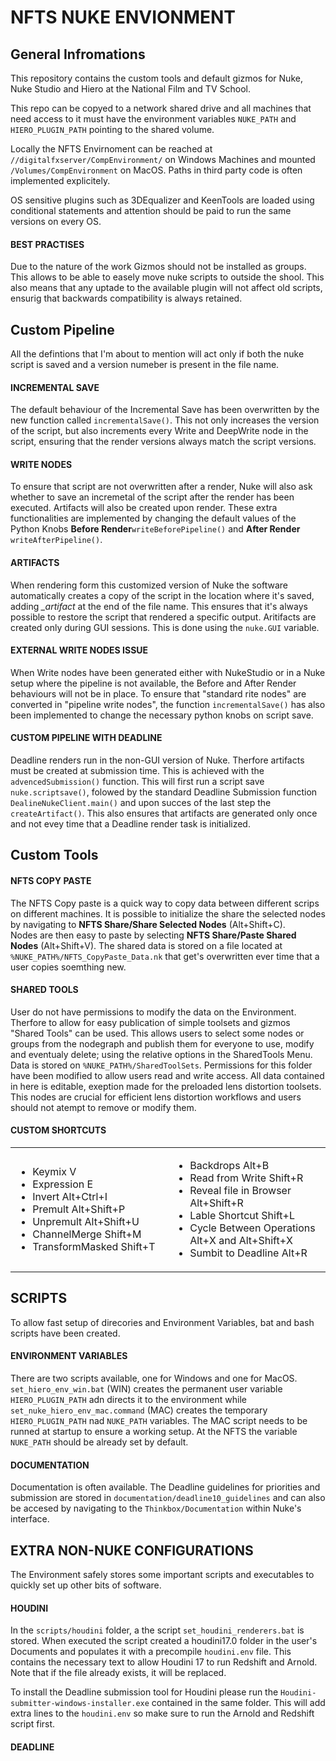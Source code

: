 # NFTS NUKE ENVIONMENT

<h2>General Infromations</h2>

This repository contains the custom tools and default gizmos for Nuke, Nuke Studio and Hiero at the National Film and TV School.

This repo can be copyed to a network shared drive and all machines that need access to it must have the environment variables <code>NUKE_PATH</code> and <code>HIERO_PLUGIN_PATH</code> pointing to the shared volume.

Locally the NFTS Envirnoment can be reached at <code>//digitalfxserver/CompEnvironment/</code> on Windows Machines and mounted <code>/Volumes/CompEnvironment</code> on MacOS. Paths in third party code is often implemented explicitely.

OS sensitive plugins such as 3DEqualizer and KeenTools are loaded using conditional statements and attention should be paid to run the same versions on every OS.

<h4>BEST PRACTISES</h4>
Due to the nature of the work Gizmos should not be installed as groups. This allows to be able to easely move nuke scripts to outside the shool. This also means that any uptade to the available plugin will not affect old scripts, ensurig that backwards compatibility is always retained.

<h2>Custom Pipeline</h2>

All the defintions that I'm about to mention will act only if both the nuke script is saved and a version numeber is present in the file name.

<h4>INCREMENTAL SAVE</h4>

The default behaviour of the Incremental Save has been overwritten by the new function called <code>incrementalSave()</code>. This not only increases the version of the script, but also increments every Write and DeepWrite node in the script, ensuring that the render versions always match the script versions.

<h4>WRITE NODES</h4>

To ensure that script are not overwritten after a render, Nuke will also ask whether to save an incremetal of the script after the render has been executed. Artifacts will also be created upon render.
These extra functionalities are implemented by changing the default values of the Python Knobs <b>Before Render</b><code>writeBeforePipeline()</code> and <b>After Render</b> <code>writeAfterPipeline()</code>.

<h4>ARTIFACTS</h4>

When rendering form this customized version of Nuke the software automatically creates a copy of the script in the location where it's saved, adding <i>_artifact</i> at the end of the file name. This ensures that it's always possible to restore the script that rendered a specific output. Aritifacts are created only during GUI sessions. This is done using the <code>nuke.GUI</code> variable.

<h4>EXTERNAL WRITE NODES ISSUE</h4>
When Write nodes have been generated either with NukeStudio or in a Nuke setup where the pipeline is not available, the Before and After Render behaviours will not be in place.
To ensure that "standard rite nodes" are converted in "pipeline write nodes", the function <code>incrementalSave()</code> has also been implemented to change the necessary python knobs on script save. 

<h4>CUSTOM PIPELINE WITH DEADLINE</h4>
Deadline renders run in the non-GUI version of Nuke. Therfore artifacts must be created at submission time.
This is achieved with the <code>advencedSubmission()</code> function. This will first run a script save <code>nuke.scriptsave()</code>, folowed by the standard Deadline Submission function <code>DealineNukeClient.main()</code> and upon succes of the last step the <code>createArtifact()</code>. 
This also ensures that artifacts are generated only once and not evey time that a Deadline render task is initialized.

<h2>Custom Tools</h2>

<h4>NFTS COPY PASTE</h4>

The NFTS Copy paste is a quick way to copy data between different scrips on different machines.
It is possible to initialize the share the selected nodes by navigating to <b>NFTS Share/Share Selected Nodes</b> (Alt+Shift+C).
</br>Nodes are then easy to paste by selecting <b>NFTS Share/Paste Shared Nodes</b> (Alt+Shift+V).
The shared data is stored on a file located at <code>%NUKE_PATH%/NFTS_CopyPaste_Data.nk</code> that get's overwritten ever time that a user copies soemthing new.

<h4>SHARED TOOLS</h4>

User do not have permissions to modify the data on the Environment. Therfore to allow for easy publication of simple toolsets and gizmos "Shared Tools" can be used. 
This allows users to select some nodes or groups from the nodegraph and publish them for everyone to use, modify and eventualy delete; using the relative options in the SharedTools Menu.
Data is stored on <code>%NUKE_PATH%/SharedToolSets</code>. Permissions for this folder have been modified to allow users read and write access. All data contained in here is editable, exeption made for the preloaded lens distortion toolsets. This nodes are crucial for efficient lens distortion workflows and users should not atempt to remove or modify them.

<h4>CUSTOM SHORTCUTS</h4>

<table border="0">
  <tr>
    <td width="50%">
      <ul>
        <li>Keymix          V</li>
        <li>Expression      E</li>
        <li>Invert          Alt+Ctrl+I</li>
        <li>Premult         Alt+Shift+P</li>
        <li>Unpremult       Alt+Shift+U</li>
        <li>ChannelMerge    Shift+M</li>
        <li>TransformMasked  Shift+T</li>
      </ul>
    </td>
    <td width="50%">
      <ul>
        <li>Backdrops       Alt+B</li>
        <li>Read from Write       Shift+R</li>
        <li>Reveal file in Browser      Alt+Shift+R</li>
        <li>Lable Shortcut       Shift+L</li>
        <li>Cycle Between Operations       Alt+X and Alt+Shift+X</li>
        <li>Sumbit to Deadline      Alt+R</li>
      </ul>
    </td>
  </tr>
</table>

<h2>SCRIPTS</h2>

To allow fast setup of direcories and Environment Variables, bat and bash scripts have been created.

<h4>ENVIRONMENT VARIABLES</h4>

There are two scripts available, one for Windows and one for MacOS.
<code>set_hiero_env_win.bat</code> (WIN) creates the permanent user variable <code>HIERO_PLUGIN_PATH</code> adn directs it to the environment while <code>set_nuke_hiero_env_mac.command</code> (MAC) creates the temporary <code>HIERO_PLUGIN_PATH</code> nad <code>NUKE_PATH</code> variables. The MAC script needs to be runned at startup to ensure a working setup. At the NFTS the variable <code>NUKE_PATH</code> should be already set by default.

<h4>DOCUMENTATION</h4>

Documentation is often available. The Deadline guidelines for priorities and submission are stored in <code>documentation/deadline10_guidelines</code> and can also be accesed by navigating to the <code>Thinkbox/Documentation</code> within Nuke's interface.

<h2>EXTRA NON-NUKE CONFIGURATIONS</h2>

The Environment safely stores some important scripts and executables to quickly set up other bits of software.

<h4>HOUDINI</h4>

In the <code>scripts/houdini</code> folder, a the script <code>set_houdini_renderers.bat</code> is stored. When executed the script created a houdini17.0 folder in the user's Documents and populates it with a precompile <code>houdini.env</code> file. This contains the necessary text to allow Houdini 17 to run Redshift and Arnold. Note that if the file already exists, it will be replaced. 

To install the Deadline submission tool for Houdini please run the <code>Houdini-submitter-windows-installer.exe</code> contained in the same folder. This will add extra lines to the <code>houdini.env</code> so make sure to run the Arnold and Redshift script first.

<h4>DEADLINE</h4>
